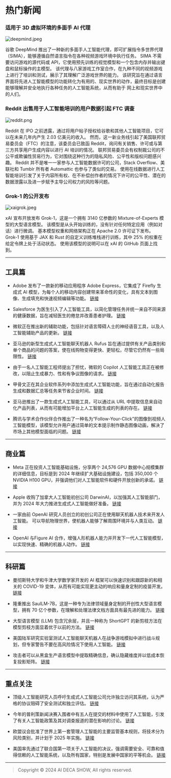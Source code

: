 # 热门新闻

### 适用于 3D 虚拟环境的多面手 AI 代理

![deepmind.jpeg](https://img2.imgtp.com/2024/03/25/cm2cDWS7.jpeg)

谷歌 DeepMind 推出了一种新的多面手人工智能代理，即可扩展指令多世界代理（SIMA），能够遵循自然语言指令在各种视频游戏环境中执行任务。 SIMA 不需要访问游戏的源代码或 API，它使用预先训练的视觉模型和一个包含内存并输出键盘和鼠标操作的主模型。 该代理与八家游戏工作室合作，在九种不同的视频游戏上进行了培训和测试，展示了其理解广泛游戏世界的能力。 该研究旨在通过语言界面将先进人工智能模型的功能转化为有用的、现实世界的动作，最终目标是创建能够理解并安全地执行各种任务的人工智能系统，从而有助于 网上和现实世界中的人们。

### Reddit 出售用于人工智能培训的用户数据引起 FTC 调查

![reddit.png](https://img2.imgtp.com/2024/03/25/V3rC6RW0.png)

Reddit 在 IPO 之前透露，通过将用户帖子授权给谷歌和其他人工智能项目，它可以在未来几年内产生 2.03 亿美元的收入。 然而，这一新业务线引起了美国联邦贸易委员会（FTC）的注意，该委员会已致函 Reddit，询问有关销售、许可或与第三方共享用户生成内容以进行 AI 培训的情况。 联邦贸易委员会有权制裁公司的不公平或欺骗性贸易行为，它对围绕这种行为的隐私风险、公平性和版权问题感兴趣。 Reddit 并不是唯一一家参与人工智能数据许可的公司，Stack Overflow、美联社和 Tumblr 所有者 Automattic 也参与了类似的交易。 使用在线数据进行人工智能培训引发了关于内容所有权、在不补偿创作者的情况下许可的公平性、潜在的数据泄露以及进一步赋予主导公司权力的风险等问题。

### Grok-1 的公开发布

![xaigrok.jpeg](https://img2.imgtp.com/2024/03/25/Pj5Y2Mli.jpeg)

xAI 宣布开放发布 Grok-1，这是一个拥有 3140 亿参数的 Mixture-of-Experts 模型的大型语言模型。 该模型是从头开始训练的，没有针对任何特定应用（例如对话）进行微调。 基本模型权重和网络架构正在 Apache 2.0 许可证下发布。 Grok-1 使用基于 JAX 和 Rust 的自定义训练堆栈进行训练，其中 25% 的权重在给定令牌上处于活动状态。 使用该模型的说明可以在 xAI 的 GitHub 页面上找到。


---
## 工具篇

* Adobe 发布了一款新的移动应用程序 Adobe Express，它集成了 Firefly 生成式 AI 模型，为每个人的移动内容创建带来革命性的变化，具有文本到图像、生成填充和快速视频编辑等功能。 [链接](https://news.adobe.com/news/news-details/2024/New-Adobe-Express-Mobile-App-Brings-Firefly-Generative-AI-Models-Directly-into-Mobile-Workflows-/default.aspx)

* Salesforce 为医生引入了人工智能工具，以简化管理任务并统一来自不同来源的健康数据，旨在减轻医生的倦怠并改善患者护理。 [链接](https://www.cnbc.com/2024/03/07/salesforce-announces-new-ai-tools-for-doctors.html)

* 微软正在推出新的辅助功能，包括针对语言障碍人士的神经语音工具，以及人工智能辅助产品的更新。 [链接](https://www.engadget.com/microsofts-neural-voice-tool-for-people-with-speech-disabilities-arrives-later-this-year-161550277.html)

* 亚马逊的新型生成式人工智能聊天机器人 Rufus 旨在通过提供有关产品类别和单个商品的问题的答案，使在线购物变得更快、更轻松，尽管它仍然有一些局限性。 [链接](https://finance.yahoo.com/news/amazons-generative-ai-bot-rufus-makes-online-shopping-easier-for-the-most-part-192956078.html)

* 由于一名人工智能工程师提出了担忧，微软的 Copilot 人工智能工具正在被修改，以阻止生成暴力、性和有争议图像的请求。 [链接](https://www.cnbc.com/2024/03/08/microsoft-blocking-terms-that-cause-its-ai-to-create-violent-images.html)

* 甲骨文正在其企业软件系列中添加生成式人工智能功能，旨在通过自动化报告生成和数据汇总等任务来节省企业时间。 [链接](https://finance.yahoo.com/news/oracle-adds-generative-ai-features-070328822.html)

* 亚马逊推出了一款生成式人工智能工具，可以通过从 URL 中提取信息来自动化产品列表，从而有可能增加平台上人工智能生成的列表的存在。 [链接](https://www.pcmag.com/news/amazon-adds-another-generative-ai-feature-automate-product-listings)

* 腾讯与学术合作伙伴合作推出了一种名为“Follow-Your-Click”的图像到视频人工智能模型，该模型允许用户通过简单的文本提示制作静态图像动画，解决了市场上其他模型面临的问题。 [链接](https://www.scmp.com/tech/big-tech/article/3255602/tencents-new-ai-video-generation-tool-brings-static-images-life-collaboration-tsinghua-and-hkust)


---
## 商业篇

* Meta 正在投资人工智能基础设施，分享两个 24,576 GPU 数据中心规模集群的详细信息，目标是到 2024 年继续扩大基础设施建设，包括 350,000 个 NVIDIA H100 GPU，并强调他们对人工智能软件和硬件开放创新的承诺。 [链接](https://engineering.fb.com/2024/03/12/data-center-engineering/building-metas-genai-infrastructure/)

* Apple 收购了加拿大人工智能初创公司 DarwinAI，以加强其人工智能部门，并为 2024 年大力推进生成式人工智能做好准备。 [链接](https://www.bloomberg.com/news/articles/2024-03-14/apple-aapl-buys-canadian-ai-startup-darwinai-as-part-of-race-to-add-features)

* 一家由前 OpenAI 研究人员创立的初创公司正在使用聊天机器人技术来开发人工智能。 可以导航物理世界，使机器人能够了解周围环境并与人类互动。 [链接](https://www.nytimes.com/2024/03/11/technology/ai-robots-technology.html)

* OpenAI 与Figure AI 合作，增强人形机器人能力并开发下一代人工智能模型，以实现快速、精确的机器人动作。 [链接](https://interestingengineering.com/innovation/optimus-who-figure-humanoid-robots-new-talk-power-topples-tesla-fame)


---
## 科研篇

* 曼彻斯特大学和牛津大学数学家开发的 AI 框架可以快速识别和跟踪新的和相关的 COVID-19 变体，从而有可能实现更主动的响应和量身定制的疫苗开发。 [链接](https://medicalxpress.com/news/2024-03-mathematicians-ai-emerging-covid-variants.html)

* 隆重推出 SaulLM-7B，这是一种专为法律领域量身定制的开创性大型语言模型，拥有 70 亿个参数，在理解和处理法律文档方面具有最先进的能力。 [链接](https://arxiv.org/abs/2403.03883v1)

* 大型语言模型 (LLM) 包含冗余层，并且一种称为 ShortGPT 的新剪枝方法在模型剪枝方面显着优于以前的方法。 [链接](https://arxiv.org/abs/2403.03870v1)

* 美国陆军研究实验室测试人工智能聊天机器人在战争游戏模拟中进行战斗规划，但专家警告不要在高风险情况下使用人工智能。 [链接](https://www.newscientist.com/article/2420184-us-army-tests-ai-chatbots-as-battle-planners-in-a-war-game-simulation/)

* 攻击者可以从黑盒生产语言模型中提取精确信息，确认隐藏维度并以低成本恢复投影矩阵。 [链接](https://arxiv.org/abs/2403.06634v1)

---
## 重点关注

* 顶级人工智能研究人员呼吁生成式人工智能公司允许独立访问其系统，认为严格的协议阻碍了安全测试和独立评估。 [链接](https://www.washingtonpost.com/technology/2024/03/05/ai-research-letter-openai-meta-midjourney/)

* 今年的普利策新闻决赛入围者中有五人在提交的材料中使用了人工智能，引发了有关人工智能政策及其对调查报道的潜在影响的讨论。 [链接](https://www.niemanlab.org/2024/03/five-of-this-years-pulitzer-finalists-are-ai-powered/)

* 欧盟议会批准了世界上第一套管理人工智能的主要监管基本规则，将技术分为风险类别，并计划于 2025 年实施。 [链接](https://www.cnbc.com/2024/03/13/european-lawmakers-endorse-worlds-first-major-act-to-regulate-ai.html)

* 美国率先通过了联合国第一项关于人工智能的决议，强调需要安全、可靠和值得信赖的人工智能系统，以及所有国家，特别是发展中国家的平等机会。 [链接](https://abcnews.go.com/US/wireStory/us-spearheads-resolution-artificial-intelligence-aimed-ensuring-world-108058709)


---
> Copyright © 2024 AI DECA SHOW, All rights reserved.